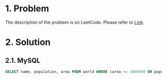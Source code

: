 # 1. Problem

The description of the problem is on LeetCode. Please refer to [Link](https://leetcode.com/problems/big-countries/).

# 2. Solution

## 2.1. MySQL

```sql
SELECT name, population, area FROM world WHERE (area >= 3000000 OR population >= 25000000)
```
